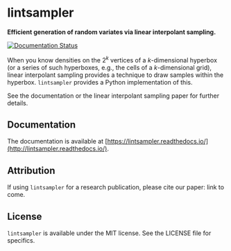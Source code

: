 # lintsampler

**Efficient generation of random variates via linear interpolant sampling.**

[![Documentation Status](https://readthedocs.org/projects/lintsampler/badge/?version=latest)](https://lintsampler.readthedocs.io/en/latest/?badge=latest)

When you know densities on the $2^k$ vertices of a $k$-dimensional hyperbox (or a series of such hyperboxes, e.g., the cells of a $k$-dimensional grid), linear interpolant sampling provides a technique to draw samples within the hyperbox. `lintsampler` provides a Python implementation of this.

See the documentation or the linear interpolant sampling paper for further details. 

## Documentation

The documentation is available at [https://lintsampler.readthedocs.io/](http://lintsampler.readthedocs.io/).

## Attribution

If using `lintsampler` for a research publication, please cite our paper: link to come.

## License

`lintsampler` is available under the MIT license. See the LICENSE file for specifics.
